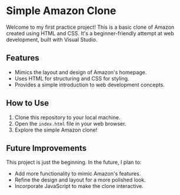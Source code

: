 # Simple Amazon Clone

Welcome to my first practice project! This is a basic clone of Amazon created using HTML and CSS. It's a beginner-friendly attempt at web development, built with Visual Studio.

## Features

- Mimics the layout and design of Amazon's homepage.
- Uses HTML for structuring and CSS for styling.
- Provides a simple introduction to web development concepts.

## How to Use

1. Clone this repository to your local machine.
2. Open the `index.html` file in your web browser.
3. Explore the simple Amazon clone!

## Future Improvements

This project is just the beginning. In the future, I plan to:

- Add more functionality to mimic Amazon's features.
- Refine the design and layout for a more polished look.
- Incorporate JavaScript to make the clone interactive.
